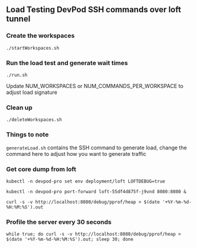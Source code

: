 ## Load Testing DevPod SSH commands over loft tunnel

### Create the workspaces

`./startWorkspaces.sh`

### Run the load test and generate wait times

`./run.sh`

Update NUM_WORKSPACES or NUM_COMMANDS_PER_WORKSPACE to adjust load signature

### Clean up

`./deleteWorkspaces.sh`

### Things to note

`generateLoad.sh` contains the SSH command to generate load, change the command here to adjust how you want to generate traffic

### Get core dump from loft

```
kubectl -n devpod-pro set env deployment/loft LOFTDEBUG=true

kubectl -n devpod-pro port-forward loft-55df4d875f-j9vnd 8080:8080 &

curl -s -v http://localhost:8080/debug/pprof/heap > $(date '+%Y-%m-%d-%H:%M:%S').out
```

### Profile the server every 30 seconds

```
while true; do curl -s -v http://localhost:8080/debug/pprof/heap > $(date '+%Y-%m-%d-%H:%M:%S').out; sleep 30; done
```

